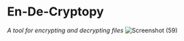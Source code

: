 # En-De-Cryptopy
*A tool for encrypting and decrypting files*
![Screenshot (59)](https://user-images.githubusercontent.com/85396965/123549873-0edbbe80-d780-11eb-9841-ba9a36f04087.png)
